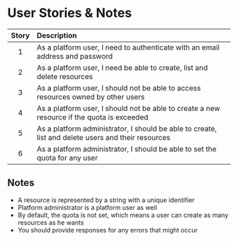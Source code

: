 # User Stories & Notes

| Story | Description |
| :---: | :--- | 
| 1 | As a platform user, I need to authenticate with an email address and password |
| 2 | As a platform user, I need be able to create, list and delete resources |
| 3 | As a platform user, I should not be able to access resources owned by other users |
| 4 | As a platform user, I should not be able to create a new resource if the quota is exceeded |
| 5 | As a platform administrator, I should be able to create, list and delete users and their resources |
| 6 | As a platform administrator, I should be able to set the quota for any user |

## Notes

* A resource is represented by a string with a unique identifier
* Platform administrator is a platform user as well
* By default, the quota is not set, which means a user can create as many resources as he wants
* You should provide responses for any errors that might occur
